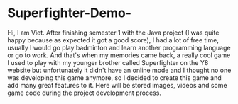 # Superfighter-Demo-
Hi, I am Viet. After finishing semester 1 with the Java project (I was quite happy because as expected it got a good score), I had a lot of free time, usually I would go play badminton and learn another programming language or go to work. And that's when my memories came back, a really cool game I used to play with my younger brother called Superfighter on the Y8 website but unfortunately it didn't have an online mode and I thought no one was developing this game anymore, so I decided to create this game and add many great features to it. Here will be stored images, videos and some game code during the project development process.
